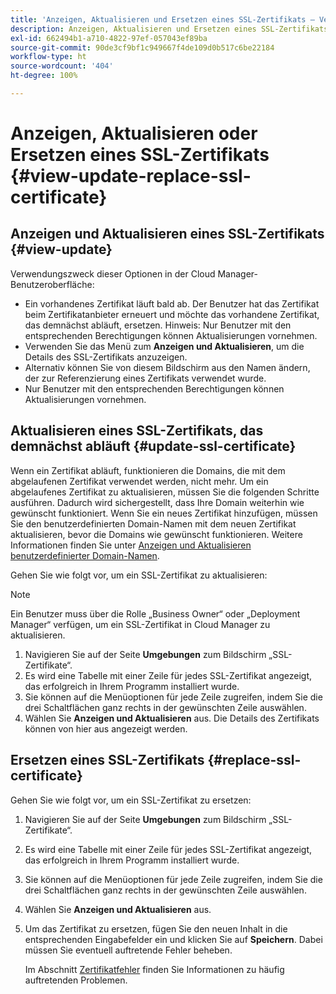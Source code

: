 ```yaml
---
title: 'Anzeigen, Aktualisieren und Ersetzen eines SSL-Zertifikats – Verwalten von SSL '
description: Anzeigen, Aktualisieren und Ersetzen eines SSL-Zertifikats – Verwalten von SSL-Zertifikaten
exl-id: 662494b1-a710-4822-97ef-057043ef89ba
source-git-commit: 90de3cf9bf1c949667f4de109d0b517c6be22184
workflow-type: ht
source-wordcount: '404'
ht-degree: 100%

---
```


# Anzeigen, Aktualisieren oder Ersetzen eines SSL-Zertifikats {#view-update-replace-ssl-certificate}

## Anzeigen und Aktualisieren eines SSL-Zertifikats {#view-update}

Verwendungszweck dieser Optionen in der Cloud Manager-Benutzeroberfläche:

* Ein vorhandenes Zertifikat läuft bald ab. Der Benutzer hat das Zertifikat beim Zertifikatanbieter erneuert und möchte das vorhandene Zertifikat, das demnächst abläuft, ersetzen. Hinweis: Nur Benutzer mit den entsprechenden Berechtigungen können Aktualisierungen vornehmen.
* Verwenden Sie das Menü zum **Anzeigen und Aktualisieren**, um die Details des SSL-Zertifikats anzuzeigen.
* Alternativ können Sie von diesem Bildschirm aus den Namen ändern, der zur Referenzierung eines Zertifikats verwendet wurde.
* Nur Benutzer mit den entsprechenden Berechtigungen können Aktualisierungen vornehmen.


## Aktualisieren eines SSL-Zertifikats, das demnächst abläuft {#update-ssl-certificate}

Wenn ein Zertifikat abläuft, funktionieren die Domains, die mit dem abgelaufenen Zertifikat verwendet werden, nicht mehr. Um ein abgelaufenes Zertifikat zu aktualisieren, müssen Sie die folgenden Schritte ausführen. Dadurch wird sichergestellt, dass Ihre Domain weiterhin wie gewünscht funktioniert. Wenn Sie ein neues Zertifikat hinzufügen, müssen Sie den benutzerdefinierten Domain-Namen mit dem neuen Zertifikat aktualisieren, bevor die Domains wie gewünscht funktionieren. Weitere Informationen finden Sie unter [Anzeigen und Aktualisieren benutzerdefinierter Domain-Namen](/help/implementing/cloud-manager/custom-domain-names/view-update-replace-custom-domain-name.md).

Gehen Sie wie folgt vor, um ein SSL-Zertifikat zu aktualisieren:

>[!NOTE]
>Ein Benutzer muss über die Rolle „Business Owner“ oder „Deployment Manager“ verfügen, um ein SSL-Zertifikat in Cloud Manager zu aktualisieren.

1. Navigieren Sie auf der Seite **Umgebungen** zum Bildschirm „SSL-Zertifikate“.
1. Es wird eine Tabelle mit einer Zeile für jedes SSL-Zertifikat angezeigt, das erfolgreich in Ihrem Programm installiert wurde.
1. Sie können auf die Menüoptionen für jede Zeile zugreifen, indem Sie die drei Schaltflächen ganz rechts in der gewünschten Zeile auswählen.
1. Wählen Sie **Anzeigen und Aktualisieren** aus. Die Details des Zertifikats können von hier aus angezeigt werden.

## Ersetzen eines SSL-Zertifikats {#replace-ssl-certificate}

Gehen Sie wie folgt vor, um ein SSL-Zertifikat zu ersetzen:

1. Navigieren Sie auf der Seite **Umgebungen** zum Bildschirm „SSL-Zertifikate“.
1. Es wird eine Tabelle mit einer Zeile für jedes SSL-Zertifikat angezeigt, das erfolgreich in Ihrem Programm installiert wurde.
1. Sie können auf die Menüoptionen für jede Zeile zugreifen, indem Sie die drei Schaltflächen ganz rechts in der gewünschten Zeile auswählen.
1. Wählen Sie **Anzeigen und Aktualisieren** aus.
1. Um das Zertifikat zu ersetzen, fügen Sie den neuen Inhalt in die entsprechenden Eingabefelder ein und klicken Sie auf **Speichern**. Dabei müssen Sie eventuell auftretende Fehler beheben.

   Im Abschnitt [Zertifikatfehler](/help/implementing/cloud-manager/managing-ssl-certifications/add-ssl-certificate.md#certificate-error) finden Sie Informationen zu häufig auftretenden Problemen.

